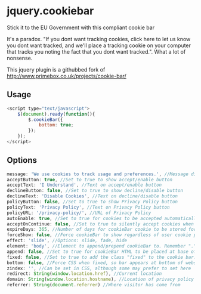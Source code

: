 # jquery.cookiebar
Stick it to the EU Government with this compliant cookie bar

It's a paradox. "If you dont want tracking cookies, click here to let us know you dont want tracked, and we'll place a tracking cookie on your computer that tracks you noting the fact that you dont want tracked.". What a lot of nonsense. 

This jquery plugin is a githubbed fork of http://www.primebox.co.uk/projects/cookie-bar/ 

Usage
-----
```javascript
<script type="text/javascript">
	$(document).ready(function(){
		$.cookieBar({
			bottom: true;
		});
	});
</script>
```
Options
-------
```javascript
message: 'We use cookies to track usage and preferences.', //Message displayed on bar
acceptButton: true, //Set to true to show accept/enable button
acceptText: 'I Understand', //Text on accept/enable button
declineButton: false, //Set to true to show decline/disable button
declineText: 'Disable Cookies', //Text on decline/disable button
policyButton: false, //Set to true to show Privacy Policy button
policyText: 'Privacy Policy', //Text on Privacy Policy button
policyURL: '/privacy-policy/', //URL of Privacy Policy
autoEnable: true, //Set to true for cookies to be accepted automatically. Banner still shows
acceptOnContinue: false, //Set to true to silently accept cookies when visitor moves to another page
expireDays: 365, //Number of days for cookieBar cookie to be stored for
forceShow: false, //Force cookieBar to show regardless of user cookie preference
effect: 'slide', //Options: slide, fade, hide
element: 'body', //Element to append/prepend cookieBar to. Remember "." for class or "#" for id.
append: false, //Set to true for cookieBar HTML to be placed at base of website. YMMV
fixed: false, //Set to true to add the class "fixed" to the cookie bar. Default CSS should fix the position
bottom: false, //Force CSS when fixed, so bar appears at bottom of website
zindex: '', //Can be set in CSS, although some may prefer to set here
redirect: String(window.location.href), //Current location
domain: String(window.location.hostname), //Location of privacy policy
referrer: String(document.referrer) //Where visitor has come from
```
